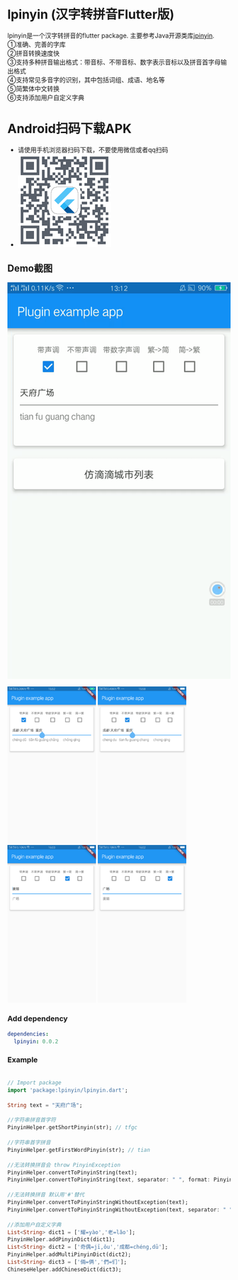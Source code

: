# lpinyin (汉字转拼音Flutter版)

lpinyin是一个汉字转拼音的flutter package. 主要参考Java开源类库[jpinyin](https://github.com/SilenceDut/jpinyin).<br>
①准确、完善的字库<br>
②拼音转换速度快<br>
③支持多种拼音输出格式：带音标、不带音标、数字表示音标以及拼音首字母输出格式<br>
④支持常见多音字的识别，其中包括词组、成语、地名等<br>
⑤简繁体中文转换<br>
⑥支持添加用户自定义字典

# Android扫码下载APK
- 请使用手机浏览器扫码下载，不要使用微信或者qq扫码
- <img src='./screenshot/qrcode.png'>

##  Demo截图
![image](https://github.com/Sky24n/lpinyin/blob/master/screenshot/2018-08-17_13_13_09.gif)
<div>
<img src="https://github.com/Sky24n/lpinyin/blob/master/screenshot/1.png" width="200">
<img src="https://github.com/Sky24n/lpinyin/blob/master/screenshot/2.png" width="200">
</div>
<div>
<img src="https://github.com/Sky24n/lpinyin/blob/master/screenshot/3.png" width="200">
<img src="https://github.com/Sky24n/lpinyin/blob/master/screenshot/4.png" width="200">
</div>

### Add dependency

```yaml
dependencies:
  lpinyin: 0.0.2
```

### Example

``` dart

// Import package
import 'package:lpinyin/lpinyin.dart';

String text = "天府广场";

//字符串拼音首字符
PinyinHelper.getShortPinyin(str); // tfgc

//字符串首字拼音
PinyinHelper.getFirstWordPinyin(str); // tian

//无法转换拼音会 throw PinyinException
PinyinHelper.convertToPinyinString(text);
PinyinHelper.convertToPinyinString(text, separator: " ", format: PinyinFormat.WITHOUT_TONE);//tian fu guang chang

//无法转换拼音 默认用'#'替代
PinyinHelper.convertToPinyinStringWithoutException(text);
PinyinHelper.convertToPinyinStringWithoutException(text, separator: " ", defPinyin: '#', format: PinyinFormat.WITHOUT_TONE);//tian fu guang chang

//添加用户自定义字典
List<String> dict1 = ['耀=yào','老=lǎo'];
PinyinHelper.addPinyinDict(dict1);
List<String> dict2 = ['奇偶=jī,ǒu','成都=chéng,dū'];
PinyinHelper.addMultiPinyinDict(dict2);
List<String> dict3 = ['倆=俩','們=们'];
ChineseHelper.addChineseDict(dict3);

```
